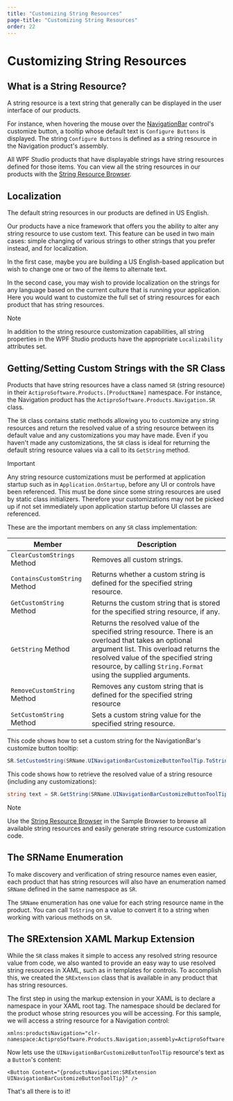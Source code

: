 ```yaml
---
title: "Customizing String Resources"
page-title: "Customizing String Resources"
order: 22
---
```

# Customizing String Resources

## What is a String Resource?

A string resource is a text string that generally can be displayed in the user interface of our products.

For instance, when hovering the mouse over the [NavigationBar](xref:@ActiproUIRoot.Controls.Navigation.NavigationBar) control's customize button, a tooltip whose default text is `Configure Buttons` is displayed.  The string `Configure Buttons` is defined as a string resource in the Navigation product's assembly.

All WPF Studio products that have displayable strings have string resources defined for those items.  You can view all the string resources in our products with the [String Resource Browser](utilities/string-resource-browser.md).

## Localization

The default string resources in our products are defined in US English.

Our products have a nice framework that offers you the ability to alter any string resource to use custom text.  This feature can be used in two main cases: simple changing of various strings to other strings that you prefer instead, and for localization.

In the first case, maybe you are building a US English-based application but wish to change one or two of the items to alternate text.

In the second case, you may wish to provide localization on the strings for any language based on the current culture that is running your application.  Here you would want to customize the full set of string resources for each product that has string resources.

> [!NOTE]
> In addition to the string resource customization capabilities, all string properties in the WPF Studio products have the appropriate `Localizability` attributes set.

## Getting/Setting Custom Strings with the SR Class

Products that have string resources have a class named `SR` (string resource) in their `ActiproSoftware.Products.[ProductName]` namespace.  For instance, the Navigation product has the `ActiproSoftware.Products.Navigation.SR` class.

The `SR` class contains static methods allowing you to customize any string resources and return the resolved value of a string resource between its default value and any customizations you may have made.  Even if you haven't made any customizations, the `SR` class is ideal for returning the default string resource values via a call to its `GetString` method.

> [!IMPORTANT]
> Any string resource customizations must be performed at application startup such as in `Application.OnStartup`, before any UI or controls have been referenced.  This must be done since some string resources are used by static class initializers.  Therefore your customizations may not be picked up if not set immediately upon application startup before UI classes are referenced.

These are the important members on any `SR` class implementation:

| Member | Description |
|-----|-----|
| `ClearCustomStrings` Method | Removes all custom strings. |
| `ContainsCustomString` Method | Returns whether a custom string is defined for the specified string resource. |
| `GetCustomString` Method | Returns the custom string that is stored for the specified string resource, if any. |
| `GetString` Method | Returns the resolved value of the specified string resource.  There is an overload that takes an optional argument list.  This overload returns the resolved value of the specified string resource, by calling `String.Format` using the supplied arguments. |
| `RemoveCustomString` Method | Removes any custom string that is defined for the specified string resource |
| `SetCustomString` Method | Sets a custom string value for the specified string resource. |

This code shows how to set a custom string for the NavigationBar's customize button tooltip:

```csharp
SR.SetCustomString(SRName.UINavigationBarCustomizeButtonToolTip.ToString(), "Custom Tooltip Text");
```

This code shows how to retrieve the resolved value of a string resource (including any customizations):

```csharp
string text = SR.GetString(SRName.UINavigationBarCustomizeButtonToolTip);
```

> [!NOTE]
> Use the [String Resource Browser](utilities/string-resource-browser.md) in the Sample Browser to browse all available string resources and easily generate string resource customization code.

## The SRName Enumeration

To make discovery and verification of string resource names even easier, each product that has string resources will also have an enumeration named `SRName` defined in the same namespace as `SR`.

The `SRName` enumeration has one value for each string resource name in the product.  You can call `ToString` on a value to convert it to a string when working with various methods on `SR`.

## The SRExtension XAML Markup Extension

While the `SR` class makes it simple to access any resolved string resource value from code, we also wanted to provide an easy way to use resolved string resources in XAML, such as in templates for controls.  To accomplish this, we created the `SRExtension` class that is available in any product that has string resources.

The first step in using the markup extension in your XAML is to declare a namespace in your XAML root tag.  The namespace should be declared for the product whose string resources you will be accessing.  For this sample, we will access a string resource for a Navigation control:

```xaml
xmlns:productsNavigation="clr-namespace:ActiproSoftware.Products.Navigation;assembly=ActiproSoftware.Navigation.Wpf"
```

Now lets use the `UINavigationBarCustomizeButtonToolTip` resource's text as a `Button`'s content:

```xaml
<Button Content="{productsNavigation:SRExtension UINavigationBarCustomizeButtonToolTip}" />
```

That's all there is to it!
